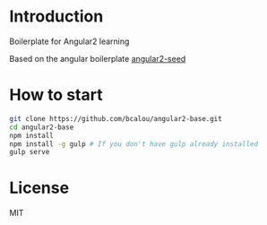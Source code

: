 # Introduction

Boilerplate for Angular2 learning

Based on the angular boilerplate [angular2-seed](https://github.com/MiisterPatate/planning.git) 

# How to start

```bash
git clone https://github.com/bcalou/angular2-base.git
cd angular2-base
npm install
npm install -g gulp # If you don't have gulp already installed
gulp serve
```

# License

MIT

